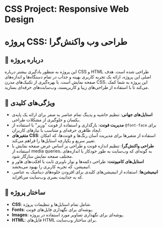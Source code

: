 # CSS Project: Responsive Web Design
# پروژه CSS: طراحی وب واکنش‌گرا

## 📖 درباره پروژه
این پروژه به منظور یادگیری بیشتر درباره CSS و HTML طراحی شده است. هدف اصلی این پروژه، ارائه یک تجربه کاربری بهینه و جذاب در تمام دستگاه‌ها و اندازه‌های صفحه نمایش است. با بهره‌گیری از تکنیک‌های مدرن CSS، این پروژه به شما کمک می‌کند تا با استفاده از طراحی‌های زیبا و کاربرپسند، وب‌سایت‌های حرفه‌ای بسازید.

## 🚀 ویژگی‌های کلیدی
- **استایل‌های جهانی**: تنظیم حاشیه و پدینگ تمام عناصر به صفر برای ارائه یک پایه‌ی یکسان و جلوگیری از مشکلات طراحی.
- **مدیریت فونت**: بارگذاری و استفاده از فونت "وزیر" با استفاده از `@font-face` برای ایجاد ظاهری حرفه‌ای و متناسب با نیازهای کاربران.
- **متغیرهای CSS**: استفاده از متغیرها برای مدیریت آسان رنگ‌ها و فونت‌ها، که امکان تغییر سریع و یکپارچه استایل‌ها را فراهم می‌کند.
- **طراحی واکنش‌گرا**: تنظیم اندازه فونت و طراحی بر اساس عرض صفحه نمایش با استفاده از media queries، به گونه‌ای که وب‌سایت به طور خودکار با اندازه‌های مختلف صفحه نمایش سازگار شود.
- **استایل‌های کامپوننت**: طراحی دکمه‌ها و نوار ناوبری ثابت با افکت‌های هاور و انیمیشن، که تجربه کاربری را بهبود می‌بخشد.
- **انیمیشن‌ها**: استفاده از انیمیشن‌های کلیدی برای افزودن جلوه‌های دینامیک به عناصر، که به جذابیت بصری وب‌سایت می‌افزاید.

## 📂 ساختار پروژه
- **CSS**: شامل تمام استایل‌ها و تنظیمات پروژه.
- **Fonts**: پوشه‌ای برای نگهداری فایل‌های فونت.
- **Images**: پوشه‌ای برای نگهداری تصاویر مورد استفاده در پروژه.
- **HTML**: فایل‌های HTML برای ساختار وب‌سایت.

